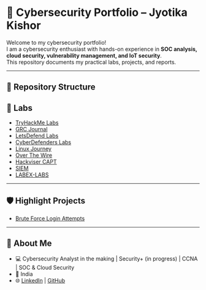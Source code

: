 # 🔐 Cybersecurity Portfolio – Jyotika Kishor

Welcome to my cybersecurity portfolio!  
I am a cybersecurity enthusiast with hands-on experience in **SOC analysis, cloud security, vulnerability management, and IoT security**.  
This repository documents my practical labs, projects, and reports.

---

## 📂 Repository Structure
## 🔹 Labs
- [TryHackMe Labs](TryHackMe)
- [GRC Journal](grc-journal)
- [LetsDefend Labs](SOC-LABS/LetsDefend)
- [CyberDefenders Labs](SOC-LABS/CyberDefenders)
- [Linux Journey](SOC-LABS/LinuxJourney)
- [Over The Wire](SOC-LABS/OverTheWire-Bandit)
- [Hackviser CAPT](Hackviser-CAPT)
- [SIEM](SOC-LABS/SIEM)
- [LABEX-LABS](Labex-Labs)

---

## 🛡️ Highlight Projects
- [Brute Force Login Attempts](SOC-LABS/SIEM/splunk-brute-force-dashboard.md)

---

## 🎯 About Me
- 💻 Cybersecurity Analyst in the making | Security+ (in progress) | CCNA | SOC & Cloud Security  
- 📍 India  
- 🌐 [LinkedIn](https://linkedin.com/in/jyotika-kishor) | [GitHub](https://github.com/jyotika-dev)
